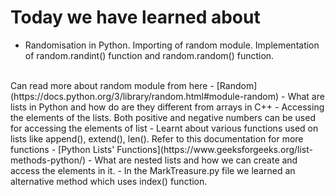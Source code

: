 # Today we have learned about

- Randomisation in Python. Importing of random module. Implementation of random.randint() function and random.random() function.
<br>
Can read more about random module from here - [Random](https://docs.python.org/3/library/random.html#module-random)
- What are lists in Python and how do are they different from arrays in C++
- Accessing the elements of the lists. Both positive and negative numbers can be used for accessing the elements of list
- Learnt about various functions used on lists like append(), extend(), len(). 
  Refer to this documentation for more functions - [Python Lists' Functions](https://www.geeksforgeeks.org/list-methods-python/)
- What are nested lists and how we can create and access the elements in it.
- In the MarkTreasure.py file we learned an alternative method which uses index() function.
